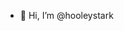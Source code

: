 - 👋 Hi, I’m @hooleystark

<!---
hooleystark/hooleystark is a ✨ special ✨ repository because its `README.md` (this file) appears on your GitHub profile.
You can click the Preview link to take a look at your changes.
--->
